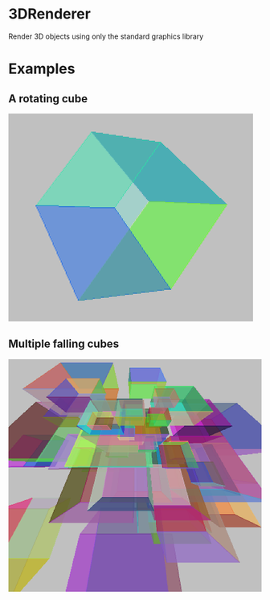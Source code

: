 3DRenderer
==========

Render 3D objects using only the standard graphics library

Examples
========

A rotating cube
---------------
!["Rotating cube"](/screenshots/RotatedCube.png "One cube rotating in place")

Multiple falling cubes
----------------------
!["Many colored cubes"](/screenshots/ManyCubes.png "Cubes falling down")
